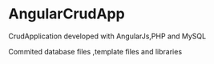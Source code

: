 # AngularCrudApp
CrudApplication developed with AngularJs,PHP and MySQL


Commited database files ,template files and libraries 
